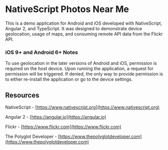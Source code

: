 # NativeScript Photos Near Me

This is a demo application for Android and iOS developed with NativeScript, Angular 2, and TypeScript.  It was designed to demonstrate device geolocation, usage of maps, and consuming remote API data from the Flickr API.

### iOS 9+ and Android 6+ Notes

To use geolocation in the later versions of Android and iOS, permission is required on the host device.  Upon running the application, a request for permission will be triggered.  If denied, the only way to provide permission is to either re-install the application or go to the device settings.

## Resources

NativeScript - [https://www.nativescript.org](https://www.nativescript.org)

Angular 2 - [https://angular.io](https://angular.io)

Flickr - [https://www.flickr.com](https://www.flickr.com)

The Polyglot Developer - [https://www.thepolyglotdeveloper.com](https://www.thepolyglotdeveloper.com)
